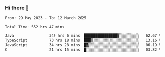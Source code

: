 ### Hi there 👋

<!--START_SECTION:waka-->

```txt
From: 29 May 2023 - To: 12 March 2025

Total Time: 552 hrs 47 mins

Java                349 hrs 6 mins  ███████████████▓░░░░░░░░░   62.67 %
TypeScript          73 hrs 18 mins  ███▒░░░░░░░░░░░░░░░░░░░░░   13.16 %
JavaScript          34 hrs 28 mins  █▓░░░░░░░░░░░░░░░░░░░░░░░   06.19 %
C                   21 hrs 15 mins  █░░░░░░░░░░░░░░░░░░░░░░░░   03.82 %
```

<!--END_SECTION:waka-->
<!--
**the-beef-calculator/the-beef-calculator** is a ✨ _special_ ✨ repository because its `README.md` (this file) appears on your GitHub profile.

Here are some ideas to get you started:

- 🔭 I’m currently working on ...
- 🌱 I’m currently learning ...
- 👯 I’m looking to collaborate on ...
- 🤔 I’m looking for help with ...
- 💬 Ask me about ...
- 📫 How to reach me: ...
- 😄 Pronouns: ...
- ⚡ Fun fact: ...
-->
